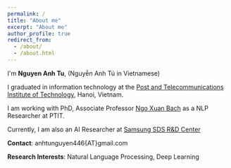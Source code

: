 ```yaml
---
permalink: /
title: "About me"
excerpt: "About me"
author_profile: true
redirect_from: 
  - /about/
  - /about.html
---
```


I'm **Nguyen Anh Tu**, (Nguyễn Anh Tú in Vietnamese)

I graduated in information technology at the [Post and Telecommunications Institute of Technology](https://portal.ptit.edu.vn/), Hanoi, Vietnam.

I am working with  PhD, Associate Professor [Ngo Xuan Bach](https://sites.google.com/site/nxbachcs/) as a NLP Researcher at PTIT.

Currently, I am also an AI Researcher at [Samsung SDS R&D Center](https://samsungsds.com/)

**Contact**: anhtunguyen446{AT}gmail.com

**Research Interests**: Natural Language Processing, Deep Learning








